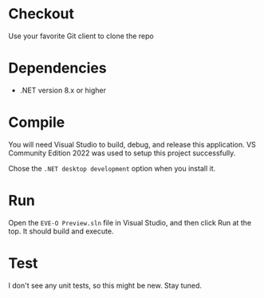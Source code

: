# Checkout

Use your favorite Git client to clone the repo

# Dependencies

* .NET version 8.x or higher

# Compile

You will need Visual Studio to build, debug, and release this application. VS Community Edition 2022 was used to setup this project successfully.

Chose the `.NET desktop development` option when you install it.

# Run

Open the `EVE-O Preview.sln` file in Visual Studio, and then click Run at the top. It should build and execute.

# Test

I don't see any unit tests, so this might be new. Stay tuned.